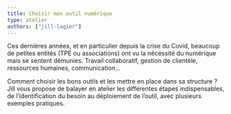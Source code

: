 ```yaml
---
title: Choisir mon outil numérique
type: atelier
authors: ["jill-lagier"]
---
```


Ces dernières années, et en particulier depuis la crise du Covid, beaucoup de petites entités (TPE ou associations) ont vu la nécessité du numérique mais se sentent démunies. Travail collaboratif, gestion de clientèle, ressources humaines, communication…

Comment  choisir les bons outils et les mettre en place dans sa structure&nbsp;? Jill vous propose de balayer en atelier les différentes étapes indispensables, de l’identification du besoin au déploiement de l’outil, avec plusieurs exemples pratiques.
